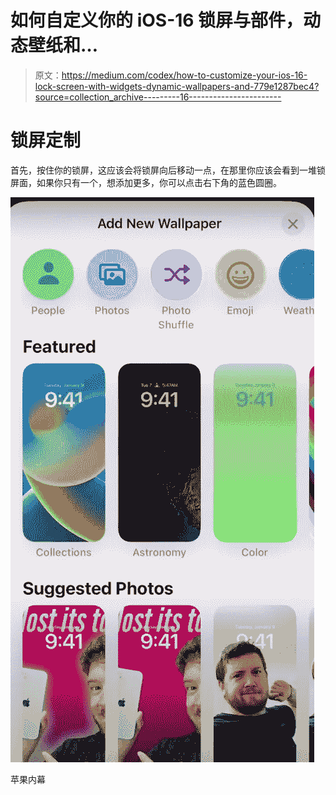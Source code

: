 # 如何自定义你的 iOS-16 锁屏与部件，动态壁纸和…

> 原文：<https://medium.com/codex/how-to-customize-your-ios-16-lock-screen-with-widgets-dynamic-wallpapers-and-779e1287bec4?source=collection_archive---------16----------------------->

# 锁屏定制

首先，按住你的锁屏，这应该会将锁屏向后移动一点，在那里你应该会看到一堆锁屏面，如果你只有一个，想添加更多，你可以点击右下角的蓝色圆圈。

![](img/b4878e49de6206b22903eb810ab227ae.png)

苹果内幕